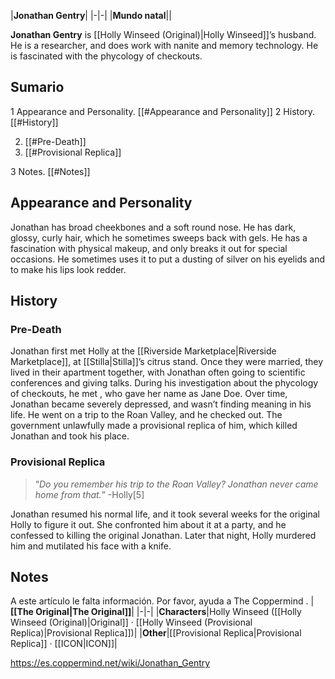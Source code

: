 |**Jonathan Gentry**|
|-|-|
|**Mundo natal**||

**Jonathan Gentry** is [[Holly Winseed (Original)\|Holly Winseed]]’s husband. He is a researcher, and does work with nanite and memory technology. He is fascinated with the phycology of checkouts.

## Sumario

1 Appearance and Personality. [[#Appearance and Personality]] 
2 History. [[#History]] 

2. [[#Pre-Death]] 
2. [[#Provisional Replica]] 


3 Notes. [[#Notes]] 


## Appearance and Personality
Jonathan has broad cheekbones and a soft round nose. He has dark, glossy, curly hair, which he sometimes sweeps back with gels. He has a fascination with physical makeup, and only breaks it out for special occasions. He sometimes uses it to put a dusting of silver on his eyelids and to make his lips look redder.

## History
### Pre-Death
Jonathan first met Holly at the [[Riverside Marketplace\|Riverside Marketplace]], at [[Stilla\|Stilla]]’s citrus stand. Once they were married, they lived in their apartment together, with Jonathan often going to scientific conferences and giving talks. During his investigation about the phycology of checkouts, he met , who gave her name as Jane Doe. Over time, Jonathan became severely depressed, and wasn’t finding meaning in his life. He went on a trip to the Roan Valley, and he checked out. The government unlawfully made a provisional replica of him, which killed Jonathan and took his place.

### Provisional Replica
>“*Do you remember his trip to the Roan Valley? Jonathan never came home from that.*”
\-Holly[5]


Jonathan resumed his normal life, and it took several weeks for the original Holly to figure it out. She confronted him about it at a party, and he confessed to killing the original Jonathan. Later that night, Holly murdered him and mutilated his face with a knife.

## Notes

A este artículo le falta información. Por favor, ayuda a The Coppermind .
|**[[The Original\|The Original]]**|
|-|-|
|**Characters**|Holly Winseed ([[Holly Winseed (Original)\|Original]] · [[Holly Winseed (Provisional Replica)\|Provisional Replica]])|
|**Other**|[[Provisional Replica\|Provisional Replica]] · [[ICON\|ICON]]|



https://es.coppermind.net/wiki/Jonathan_Gentry